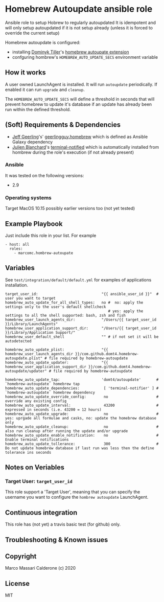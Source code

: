 # Homebrew Autoupdate ansible role

Ansible role to setup Hobrew to regularly autoupdated
It is idempotent and will only setup autoupdated if it is not setup already (unless it is forced to override the current setup)

Homebrew autoupdate is configured:
* installing [Dominyk Tiller](https://github.com/DomT4)'s [homebrew autoupate extension](https://github.com/DomT4/homebrew-autoupdate)
* confguring hombrew's `HOMEBREW_AUTO_UPDATE_SECS` environment variable

## How it works
A user owned LaunchAgent is installed. It will run `autoupdate` periodically. If enabled it can run `upgrade` and `cleanup`.

The `HOMEBREW_AUTO_UPDATE_SECS` will define a threshold in seconds that will prevent homebrew to update it's database if an update has already been run within the defined threshold.

## (Soft) Requirements & Dependencies
* [Jeff Geerling](https://github.com/geerlingguy)'s' [geerlingguy.homebrew](https://github.com/geerlingguy/ansible-role-homebrew) which is defined as Ansible Galaxy dependency
* [Julien Blanchard](https://github.com/julienXX)'s [terminal-notified](https://github.com/julienXX/terminal-notifier) which is automatically installed from hombrew during the role's execution (if not already present)

### Ansible
It was tested on the following versions:
 * 2.9

### Operating systems

Target MacOS 10.15 possibly earlier versions too (not yet tested)

## Example Playbook

Just include this role in your list.
For example

```
- host: all
  roles:
    - marcomc.hombrew-autoupate
```

## Variables

See `test/integration/default/default.yml` for examples of applications installation.

```
target_user_id:                             "{{ ansible_user_id }}"  # user you want to target
homebrew_auto_update_for_all_shell_types:   no #  no: apply the settings only to the user's default shellcheck
                                               # yes: apply the settings to all the shell supported: bash, zsh and fish
homebrew_user_launch_agents_dir:            "/Users/{{ target_user_id }}/Library/LaunchAgents"
homebrew_user_application_support_dir:      "/Users/{{ target_user_id }}/Library/Application Support/"
homebrew_user_default_shell                 "" # if not set it will be autodetected

homebrew_auto_update_plist:                 "{{ homebrew_user_launch_agents_dir }}/com.github.domt4.homebrew-autoupdate.plist" # file required by homebrew-autoupdate
homebrew_auto_update_updater:               "{{ homebrew_user_application_support_dir }}/com.github.domt4.homebrew-autoupdate/updater" # file required by homebrew-autoupdate

homebrew_auto_update_tap:                   'domt4/autoupdate'       # `homebrew-autoupdate` homebrew tap
homebrew_auto_update_dependencies:           [ 'terminal-notifier' ] # `homebrew-autoupdate` homebrew dependency
homebrew_auto_update_override_config:        no                      # override any existing config
homebrew_auto_update_interval:               43200                   # expressed in seconds (i.e. 43200 = 12 hours)
homebrew_auto_update_upgrade:                no                      # yes: uprgade all formulae and casks, no: update the homebrew database only
homebrew_auto_update_cleanup:                no                      # also run cleanup after running the update and/or upgrade
homebrew_auto_update_enable_notification:    no                      # Enable terminal notifications
homebrew_auto_update_tollerance:             300                     # Do not update homebrew database if last run was less then the define tolerance ins seconds
```
## Notes on Veriables


### Target User: `target_user_id`
This role support a 'Target User', meaning that you can specify the username you want to configure the `hombrew autoupdate` LaunchAgent.


## Continuous integration

This role has (not yet) a travis basic test (for github) only.


## Troubleshooting & Known issues


## Copyright
Marco Massari Calderone (c) 2020

## License

MIT
